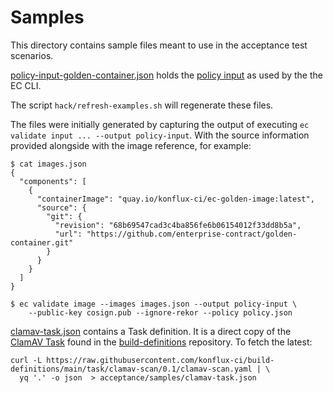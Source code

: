 # Samples

This directory contains sample files meant to use in the acceptance test scenarios.

[policy-input-golden-container.json](./policy-input-golden-container.json) holds the
[policy input](https://enterprisecontract.dev/docs/ec-cli/main/policy_input.html) as used by the
the EC CLI.

The script `hack/refresh-examples.sh` will regenerate these files.

The files were initially generated by capturing the output of executing `ec validate input ... --output policy-input`.
With the source information provided alongside with the image reference, for example:

```text
$ cat images.json
{
  "components": [
    {
      "containerImage": "quay.io/konflux-ci/ec-golden-image:latest",
      "source": {
        "git": {
          "revision": "68b69547cad3c4ba856fe6b06154012f33dd8b5a",
          "url": "https://github.com/enterprise-contract/golden-container.git"
        }
      }
    }
  ]
}

$ ec validate image --images images.json --output policy-input \
    --public-key cosign.pub --ignore-rekor --policy policy.json
```

[clamav-task.json](./clamav-task.json) contains a Task definition. It is a direct copy of the
[ClamAV Task](https://github.com/konflux-ci/build-definitions/tree/main/task/clamav-scan)
found in the
[build-definitions](https://github.com/konflux-ci/build-definitions) repository. To fetch the
latest:

```text
curl -L https://raw.githubusercontent.com/konflux-ci/build-definitions/main/task/clamav-scan/0.1/clamav-scan.yaml | \
  yq '.' -o json  > acceptance/samples/clamav-task.json
```
